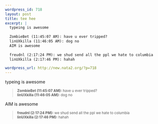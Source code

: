 ```yaml
--- 
wordpress_id: 718
layout: post
title: tee hee
excerpt: |
  typeing is awesome
  
  ZombieBet (11:45:07 AM): have u ever tripped?
  linUXkilla (11:46:05 AM): dog no
  AIM is awesome
  
  freudnl (2:17:24 PM): we shud send all the ppl we hate to columbia
  linUXkilla (2:17:46 PM): hahah

wordpress_url: http://new.nata2.org/?p=718
---
```

typeing is awesome
<blockquote><small>
<b>ZombieBet (11:45:07 AM):</b> have u ever tripped?<br/>
<b>linUXkilla (11:46:05 AM):</b> dog no</small>
</blockquote>AIM is awesome
<blockquote><small>
<b>freudnl (2:17:24 PM):</b> we shud send all the ppl we hate to columbia<br/>
<b>linUXkilla (2:17:46 PM):</b> hahah<br/></small>
</blockquote>

